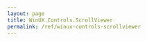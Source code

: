 ```yaml
---
layout: page
title: WinUX.Controls.ScrollViewer
permalink: /ref/winux-controls-scrollviewer
---
```


